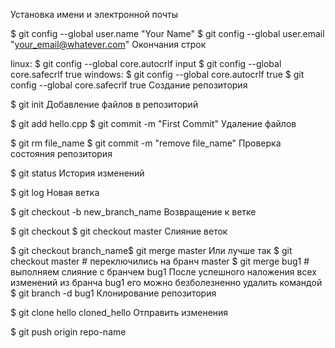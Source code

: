 Установка имени и электронной почты

$ git config --global user.name "Your Name"
$ git config --global user.email "your_email@whatever.com"
Окончания строк

linux:
$ git config --global core.autocrlf input
$ git config --global core.safecrlf true
windows:
$ git config --global core.autocrlf true
$ git config --global core.safecrlf true
Создание репозитория

$ git init
Добавление файлов в репозиторий

$ git add hello.cpp
$ git commit -m "First Commit"
Удаление файлов

$ git rm file_name
$ git commit -m "remove file_name"
Проверка состояния репозитория

$ git status
История изменений

$ git log
Новая ветка

$ git checkout -b new_branch_name
Возвращение к ветке

$ git checkout $ git checkout master
Слияние веток

$ git checkout branch_name$ git merge master
Или лучше так
$ git checkout master # переключились на бранч master
$ git merge bug1 # выполняем слияние с бранчем bug1
После успешного наложения всех изменений из бранча bug1 его можно безболезненно удалить командой
$ git branch -d bug1
Клонирование репозитория

$ git clone hello cloned_hello
Отправить изменения

$ git push origin repo-name
